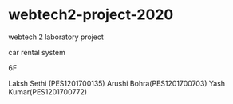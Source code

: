 # webtech2-project-2020
webtech 2 laboratory project

car rental system

6F

Laksh Sethi (PES1201700135)
Arushi Bohra(PES1201700703)
Yash Kumar(PES1201700772)

